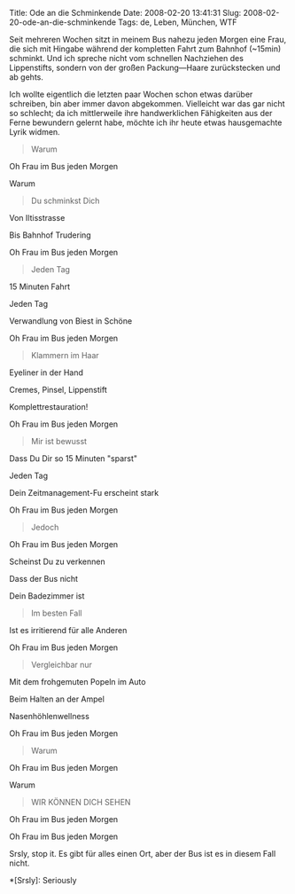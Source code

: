 Title: Ode an die Schminkende
Date: 2008-02-20 13:41:31
Slug: 2008-02-20-ode-an-die-schminkende
Tags: de, Leben, München, WTF


Seit mehreren Wochen sitzt in meinem Bus nahezu jeden Morgen eine Frau, die
sich mit Hingabe während der kompletten Fahrt zum Bahnhof (~15min) schminkt.
Und ich spreche nicht vom schnellen Nachziehen des Lippenstifts, sondern von
der großen Packung—Haare zurückstecken und ab gehts.

Ich wollte eigentlich die letzten paar Wochen schon etwas darüber schreiben,
bin aber immer davon abgekommen. Vielleicht war das gar nicht so schlecht; da
ich mittlerweile ihre handwerklichen Fähigkeiten aus der Ferne bewundern
gelernt habe, möchte ich ihr heute etwas hausgemachte Lyrik widmen.

> Warum

Oh Frau im Bus jeden Morgen

Warum

>

> Du schminkst Dich

Von Iltisstrasse

Bis Bahnhof Trudering

Oh Frau im Bus jeden Morgen

>

> Jeden Tag

15 Minuten Fahrt

Jeden Tag

Verwandlung von Biest in Schöne

Oh Frau im Bus jeden Morgen

>

> Klammern im Haar

Eyeliner in der Hand

Cremes, Pinsel, Lippenstift

Komplettrestauration!

Oh Frau im Bus jeden Morgen

>

> Mir ist bewusst

Dass Du Dir so 15 Minuten "sparst"

Jeden Tag

Dein Zeitmanagement-Fu erscheint stark

Oh Frau im Bus jeden Morgen

>

> Jedoch

Oh Frau im Bus jeden Morgen

Scheinst Du zu verkennen

Dass der Bus nicht

Dein Badezimmer ist

>

> Im besten Fall

Ist es irritierend für alle Anderen

Oh Frau im Bus jeden Morgen

>

> Vergleichbar nur

Mit dem frohgemuten Popeln im Auto

Beim Halten an der Ampel

Nasenhöhlenwellness

Oh Frau im Bus jeden Morgen

>

> Warum

Oh Frau im Bus jeden Morgen

Warum

>

> WIR KÖNNEN DICH SEHEN

Oh Frau im Bus jeden Morgen

Oh Frau im Bus jeden Morgen

Srsly, stop it. Es gibt für alles einen Ort, aber der Bus ist es in diesem
Fall nicht.

  *[Srsly]: Seriously
